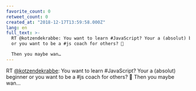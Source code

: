 ```yaml
---
favorite_count: 0
retweet_count: 0
created_at: "2018-12-17T13:59:58.000Z"
lang: en
full_text: >-
  RT @kotzendekrabbe: You want to learn #JavaScript? Your a (absolut) beginner
  or you want to be a #js coach for others? 🙂

  Then you maybe wan…
---
```


RT [@kotzendekrabbe](https://twitter.com/kotzendekrabbe): You want to learn
#JavaScript? Your a (absolut) beginner or you want to be a #js coach for others?
🙂 Then you maybe wan…
